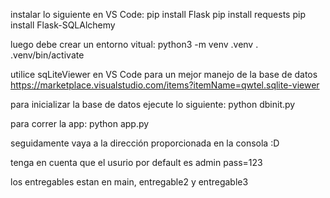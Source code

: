instalar lo siguiente en VS Code: pip install Flask pip install requests pip install Flask-SQLAlchemy

luego debe crear un entorno vitual: 
python3 -m venv .venv 
. .venv/bin/activate

utilice sqLiteViewer en VS Code para un mejor manejo de la base de datos https://marketplace.visualstudio.com/items?itemName=qwtel.sqlite-viewer

para inicializar la base de datos ejecute lo siguiente: python dbinit.py

para correr la app: python app.py

seguidamente vaya a la dirección proporcionada en la consola :D

tenga en cuenta que el usurio por default es admin pass=123

los entregables estan en main, entregable2 y entregable3
